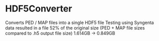 # HDF5Converter
Converts PED / MAP files into a single HDF5 file
Testing using Syngenta data resulted in a file 52% of the original size 
(PED + MAP file sizes compared to .h5 output file size)
1.614GB -> 0.849GB

